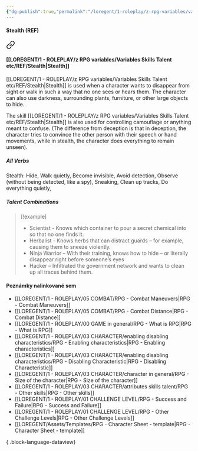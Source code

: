 ```yaml
---
{"dg-publish":true,"permalink":"/loregent/1-roleplay/z-rpg-variables/variables-skills-talent-etc/ref/stealth/"}
---
```



#### Stealth (REF)

<div class="transclusion internal-embed is-loaded"><a class="markdown-embed-link" href="/loregent/1-roleplay/03-character/attributes-skills-talent/rpg-skills-ref/#stealth" aria-label="Open link"><svg xmlns="http://www.w3.org/2000/svg" width="24" height="24" viewBox="0 0 24 24" fill="none" stroke="currentColor" stroke-width="2" stroke-linecap="round" stroke-linejoin="round" class="svg-icon lucide-link"><path d="M10 13a5 5 0 0 0 7.54.54l3-3a5 5 0 0 0-7.07-7.07l-1.72 1.71"></path><path d="M14 11a5 5 0 0 0-7.54-.54l-3 3a5 5 0 0 0 7.07 7.07l1.71-1.71"></path></svg></a><div class="markdown-embed">



#### [[LOREGENT/1 - ROLEPLAY/z RPG variables/Variables Skills Talent etc/REF/Stealth\|Stealth]]

[[LOREGENT/1 - ROLEPLAY/z RPG variables/Variables Skills Talent etc/REF/Stealth\|Stealth]] is used when a character wants to disappear from sight or walk in such a way that no one sees or hears them. The character can also use darkness, surrounding plants, furniture, or other large objects to hide.

The skill [[LOREGENT/1 - ROLEPLAY/z RPG variables/Variables Skills Talent etc/REF/Stealth\|Stealth]] is also used for controlling camouflage or anything meant to confuse. (The difference from deception is that in deception, the character tries to convince the other person with their speech or hand movements, while in stealth, the character does everything to remain unseen).

##### All Verbs

Stealth: 
Hide, Walk quietly, Become invisible, Avoid detection, Observe (without being detected, like a spy), Sneaking, Clean up tracks, Do everything quietly,

##### Talent Combinations

> [!example]
> * Scientist - Knows which container to pour a secret chemical into so that no one finds it.
> * Herbalist - Knows herbs that can distract guards – for example, causing them to sneeze violently.
> * Ninja Warrior – With their training, knows how to hide – or literally disappear right before someone’s eyes
> * Hacker – Infiltrated the government network and wants to clean up all traces behind them.


</div></div>

#### Poznámky nalinkované sem
- [[LOREGENT/1 - ROLEPLAY/05 COMBAT/RPG - Combat Maneuvers\|RPG - Combat Maneuvers]]
- [[LOREGENT/1 - ROLEPLAY/05 COMBAT/RPG - Combat Distance\|RPG - Combat Distance]]
- [[LOREGENT/1 - ROLEPLAY/00 GAME in general/RPG - What is RPG\|RPG - What is RPG]]
- [[LOREGENT/1 - ROLEPLAY/03 CHARACTER/enabling disabling characteristics/RPG - Enabling characteristics\|RPG - Enabling characteristics]]
- [[LOREGENT/1 - ROLEPLAY/03 CHARACTER/enabling disabling characteristics/RPG - Disabling Characteristic\|RPG - Disabling Characteristic]]
- [[LOREGENT/1 - ROLEPLAY/03 CHARACTER/character in general/RPG - Size of the character\|RPG - Size of the character]]
- [[LOREGENT/1 - ROLEPLAY/03 CHARACTER/attributes skills talent/RPG - Other skills\|RPG - Other skills]]
- [[LOREGENT/1 - ROLEPLAY/01 CHALLENGE LEVEL/RPG - Success and Failure\|RPG - Success and Failure]]
- [[LOREGENT/1 - ROLEPLAY/01 CHALLENGE LEVEL/RPG - Other Challenge Levels\|RPG - Other Challenge Levels]]
- [[LOREGENT/Assets/Templates/RPG - Character Sheet - template\|RPG - Character Sheet - template]]

{ .block-language-dataview}
